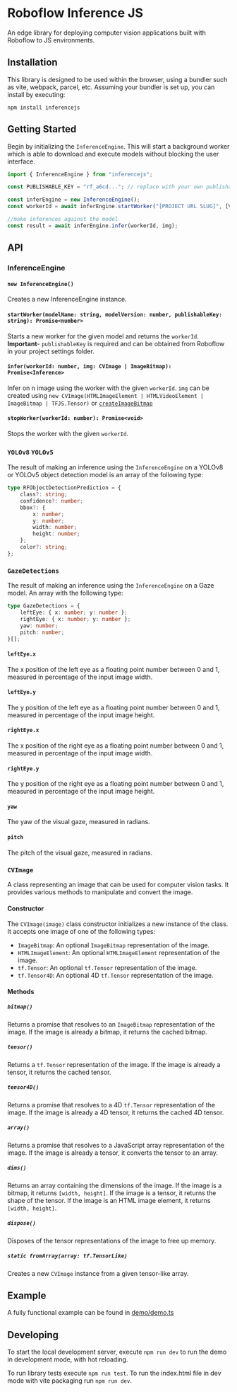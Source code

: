 # Roboflow Inference JS

An edge library for deploying computer vision applications built with Roboflow to JS environments.

## Installation

This library is designed to be used within the browser, using a bundler such as vite, webpack, parcel, etc. Assuming your bundler is set up, you can install by executing:

`npm install inferencejs`

## Getting Started

Begin by initializing the `InferenceEngine`. This will start a background worker which is able to download and
execute models without blocking the user interface.

```typescript
import { InferenceEngine } from "inferencejs";

const PUBLISHABLE_KEY = "rf_a6cd..."; // replace with your own publishable key from Roboflow

const inferEngine = new InferenceEngine();
const workerId = await inferEngine.startWorker("[PROJECT URL SLUG]", [VERSION NUMBER], PUBLISHABLE_KEY);

//make inferences against the model
const result = await inferEngine.infer(workerId, img);
```

## API

### InferenceEngine

#### `new InferenceEngine()`

Creates a new InferenceEngine instance.

#### `startWorker(modelName: string, modelVersion: number, publishableKey: string): Promise<number>`

Starts a new worker for the given model and returns the `workerId`. **Important**- `publishableKey` is required and can be obtained from Roboflow in your project settings folder.

#### `infer(workerId: number, img: CVImage | ImageBitmap): Promise<Inference>`

Infer on n image using the worker with the given `workerId`. `img` can be created using `new CVImage(HTMLImageElement | HTMLVideoElement | ImageBitmap | TFJS.Tensor)` or [`createImageBitmap`](https://developer.mozilla.org/en-US/docs/Web/API/createImageBitmap)

#### `stopWorker(workerId: number): Promise<void>`

Stops the worker with the given `workerId`.

### `YOLOv8` `YOLOv5`

The result of making an inference using the `InferenceEngine` on a YOLOv8 or YOLOv5 object detection model is an array of the following type:

```typescript
type RFObjectDetectionPrediction = {
    class?: string;
    confidence?: number;
    bbox?: {
        x: number;
        y: number;
        width: number;
        height: number;
    };
    color?: string;
};
```

### `GazeDetections`

The result of making an inference using the `InferenceEngine` on a Gaze model. An array with the following type:

```typescript
type GazeDetections = {
    leftEye: { x: number; y: number };
    rightEye: { x: number; y: number };
    yaw: number;
    pitch: number;
}[];
```

#### `leftEye.x`

The x position of the left eye as a floating point number between 0 and 1, measured in percentage of the input image width.

#### `leftEye.y`

The y position of the left eye as a floating point number between 0 and 1, measured in percentage of the input image height.

#### `rightEye.x`

The x position of the right eye as a floating point number between 0 and 1, measured in percentage of the input image width.

#### `rightEye.y`

The y position of the right eye as a floating point number between 0 and 1, measured in percentage of the input image height.

#### `yaw`

The yaw of the visual gaze, measured in radians.

#### `pitch`

The pitch of the visual gaze, measured in radians.

### `CVImage`

A class representing an image that can be used for computer vision tasks. It provides various methods to manipulate and convert the image.

#### Constructor

The `CVImage(image)` class constructor initializes a new instance of the class. It accepts one image of one of the following types:

-   `ImageBitmap`: An optional `ImageBitmap` representation of the image.
-   `HTMLImageElement`: An optional `HTMLImageElement` representation of the image.
-   `tf.Tensor`: An optional `tf.Tensor` representation of the image.
-   `tf.Tensor4D`: An optional 4D `tf.Tensor` representation of the image.

#### Methods

##### `bitmap()`

Returns a promise that resolves to an `ImageBitmap` representation of the image. If the image is already a bitmap, it returns the cached bitmap.

##### `tensor()`

Returns a `tf.Tensor` representation of the image. If the image is already a tensor, it returns the cached tensor.

##### `tensor4D()`

Returns a promise that resolves to a 4D `tf.Tensor` representation of the image. If the image is already a 4D tensor, it returns the cached 4D tensor.

##### `array()`

Returns a promise that resolves to a JavaScript array representation of the image. If the image is already a tensor, it converts the tensor to an array.

##### `dims()`

Returns an array containing the dimensions of the image. If the image is a bitmap, it returns `[width, height]`. If the image is a tensor, it returns the shape of the tensor. If the image is an HTML image element, it returns `[width, height]`.

##### `dispose()`

Disposes of the tensor representations of the image to free up memory.

##### `static fromArray(array: tf.TensorLike)`

Creates a new `CVImage` instance from a given tensor-like array.

## Example

A fully functional example can be found in [demo/demo.ts](demo/demo.ts)

## Developing

To start the local development server, execute `npm run dev` to run the demo in development mode, with hot reloading.

To run library tests execute `npm run test`. To run the index.html file in dev mode with vite packaging run `npm run dev`.
